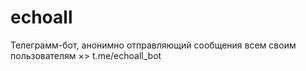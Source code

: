 # echoall
Телеграмм-бот, анонимно отправляющий сообщения всем своим пользователям ×> t.me/echoall_bot
